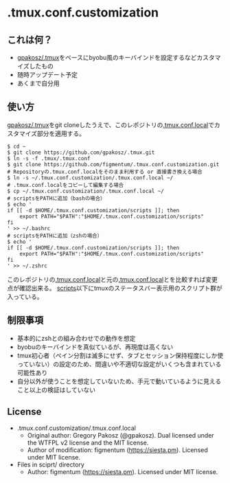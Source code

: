 # .tmux.conf.customization

## これは何？
 * [gpakosz/.tmux](https://github.com/gpakosz/.tmux)をベースにbyobu風のキーバインドを設定するなどカスタマイズしたもの
 * 随時アップデート予定
 * あくまで自分用

## 使い方
[gpakosz/.tmux](https://github.com/gpakosz/.tmux)をgit cloneしたうえで、このレポジトリの[.tmux.conf.local](https://github.com/figmentum/.tmux.conf.customization/blob/master/.tmux.conf.local)でカスタマイズ部分を適用する。


```
$ cd ~
$ git clone https://github.com/gpakosz/.tmux.git
$ ln -s -f .tmux/.tmux.conf
$ git clone https://github.com/figmentum/.tmux.conf.customization.git
# Repositoryの.tmux.conf.localをそのまま利用する or 直接書き換える場合
$ ln -s ~/.tmux.conf.customization/.tmux.conf.local ~/
# .tmux.conf.localをコピーして編集する場合
$ cp ~/.tmux.conf.customization/.tmux.conf.local ~/
# scriptsをPATHに追加（bashの場合）
$ echo '
if [[ -d $HOME/.tmux.conf.customization/scripts ]]; then
    export PATH="$PATH":"$HOME/.tmux.conf.customization/scripts"
fi
' >> ~/.bashrc
# scriptsをPATHに追加（zshの場合）
$ echo '
if [[ -d $HOME/.tmux.conf.customization/scripts ]]; then
    export PATH="$PATH":"$HOME/.tmux.conf.customization/scripts"
fi
' >> ~/.zshrc
```

このレポジトリの[.tmux.conf.local](https://github.com/figmentum/.tmux.conf.customization/blob/master/.tmux.conf.local)と元の[.tmux.conf.local](https://github.com/gpakosz/.tmux/blob/master/.tmux.conf.local)とを比較すれば変更点が確認出来る。
[scripts](https://github.com/figmentum/.tmux.conf.customization/tree/master/scripts)以下にtmuxのステータスバー表示用のスクリプト群が入っている。

## 制限事項
* 基本的にzshとの組み合わせでの動作を想定
* byobuのキーバインドを真似ているが、再現度は高くない
* tmux初心者（ペイン分割は滅多にせず、タブとセッション保持程度にしか使っていない）の設定のため、間違いや不適切な設定がいくつも含まれている可能性あり
* 自分以外が使うことを想定していないため、手元で動いているように見えること以上の検証はしていない

## License
* .tmux.conf.customization/.tmux.conf.local
  * Original author: Gregory Pakosz (@gpakosz). Dual licensed under the WTFPL v2 license and the MIT license.
  * Author of modification: figmentum (https://siesta.pm). Licensed under MIT license.
* Files in sciprt/ directory
  * Author: figmentum (https://siesta.pm). Licensed under MIT license.
